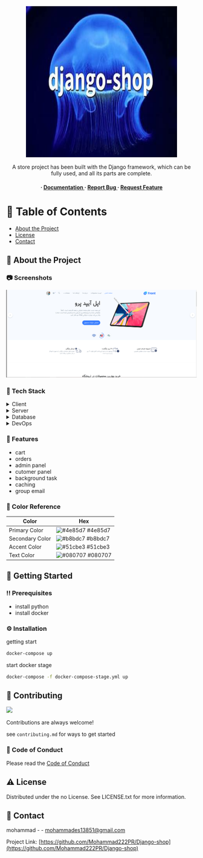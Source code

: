 <div align='center'>

<img src=https://github.com/Mohammad222PR/Django-shop/blob/main/docs/OIP.jpg alt="logo" width=400 height=400 />

<p>A store project has been built with the Django framework, which can be fully used, and all its parts are complete.</p>

<h4> <span> · </span> <a href="https://github.com/Django-shop/Django-shop/blob/master/README.md"> Documentation </a> <span> · </span> <a href="https://github.com/Django-shop/Django-shop/issues"> Report Bug </a> <span> · </span> <a href="https://github.com/Django-shop/Django-shop/issues"> Request Feature </a> </h4>


</div>

# :notebook_with_decorative_cover: Table of Contents

- [About the Project](#star2-about-the-project)
- [License](#warning-license)
- [Contact](#handshake-contact)


## :star2: About the Project

### :camera: Screenshots
<div align="center"> <a href=""><img src="https://github.com/Mohammad222PR/Django-shop/blob/main/docs/Capture.PNG" alt='image' width='800'/></a> </div>


### :space_invader: Tech Stack
<details> <summary>Client</summary> <ul>
<li><a href="">django</a></li>
</ul> </details>
<details> <summary>Server</summary> <ul>
<li><a href="">VPS</a></li>
</ul> </details>
<details> <summary>Database</summary> <ul>
<li><a href="">postgresql</a></li>
</ul> </details>
<details> <summary>DevOps</summary> <ul>
<li><a href="">Docker</a></li>
<li><a href="">nginx</a></li>
<li><a href="">gunicorn</a></li>
</ul> </details>

### :dart: Features
- cart
- orders
- admin panel
- cutomer panel
- background task
- caching
- group email


### :art: Color Reference
| Color | Hex |
| --------------- | ---------------------------------------------------------------- |
| Primary Color | ![#4e85d7](https://via.placeholder.com/10/4e85d7?text=+) #4e85d7 |
| Secondary Color | ![#b8bdc7](https://via.placeholder.com/10/b8bdc7?text=+) #b8bdc7 |
| Accent Color | ![#51cbe3](https://via.placeholder.com/10/51cbe3?text=+) #51cbe3 |
| Text Color | ![#080707](https://via.placeholder.com/10/080707?text=+) #080707 |

## :toolbox: Getting Started

### :bangbang: Prerequisites

- install python
- install docker


### :gear: Installation

getting start
```bash
docker-compose up
```
start docker stage
```bash
docker-compose -f docker-compose-stage.yml up
```


## :wave: Contributing

<a href="https://github.com/Mohammad222PR/Django-shop/graphs/contributors"> <img src="https://contrib.rocks/image?repo=Louis3797/awesome-readme-template" /> </a>

Contributions are always welcome!

see `contributing.md` for ways to get started

### :scroll: Code of Conduct

Please read the [Code of Conduct](https://github.com/Mohammad222PR/Django-shop/blob/master/CODE_OF_CONDUCT.md)

## :warning: License

Distributed under the no License. See LICENSE.txt for more information.

## :handshake: Contact

mohammad - - mohammades13851@gmail.com

Project Link: [https://github.com/Mohammad222PR/Django-shop](https://github.com/Mohammad222PR/Django-shop)
